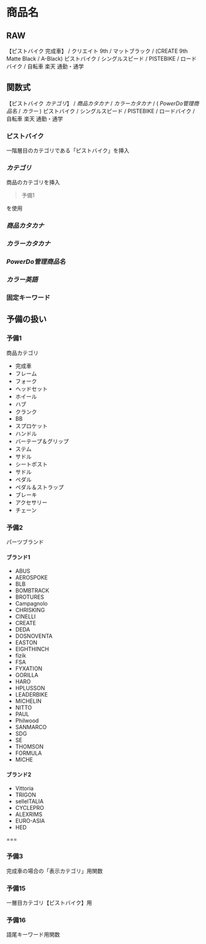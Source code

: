 # 商品名

## RAW
【ピストバイク 完成車】 / クリエイト 9th / マットブラック / (CREATE 9th Matte Black / A-Black) ピストバイク / シングルスピード / PISTEBIKE / ロードバイク / 自転車 楽天 通勤・通学  

## 関数式
【ピストバイク $カテゴリ$】 / $商品カタカナ$ / $カラーカタカナ$ / ( $PowerDo管理商品名$ / $カラー$ ) ピストバイク / シングルスピード / PISTEBIKE / ロードバイク / 自転車 楽天 通勤・通学

### ピストバイク
一階層目のカテゴリである「ピストバイク」を挿入

### $カテゴリ$
商品のカテゴリを挿入  

> 予備1

を使用

### $商品カタカナ$



### $カラーカタカナ$

### $PowerDo管理商品名$

### $カラー英語$

### 固定キーワード


## 予備の扱い

### 予備1
商品カテゴリ

* 完成車
* フレーム
* フォーク
* ヘッドセット
* ホイール
* ハブ
* クランク
* BB
* スプロケット
* ハンドル
* バーテープ＆グリップ
* ステム
* サドル
* シートポスト
* サドル
* ペダル
* ペダル＆ストラップ
* ブレーキ
* アクセサリー
* チェーン


### 予備2
パーツブランド

#### ブランド1
* ABUS
* AEROSPOKE
* BLB
* BOMBTRACK
* BROTURES
* Campagnolo
* CHRISKING
* CINELLI
* CREATE
* DEDA
* DOSNOVENTA
* EASTON
* EIGHTHINCH
* fizik
* FSA
* FYXATION
* GORILLA
* HARO
* HPLUSSON
* LEADERBIKE
* MICHELIN
* NITTO
* PAUL
* Philwood
* SANMARCO
* SDG
* SE
* THOMSON
* FORMULA
* MICHE

#### ブランド2
* Vittoria
* TRIGON
* selleITALIA
* CYCLEPRO
* ALEXRIMS
* EURO-ASIA
* HED

===

### 予備3
完成車の場合の「表示カテゴリ」用関数

### 予備15
一層目カテゴリ【ピストバイク】用

### 予備16
語尾キーワード用関数
